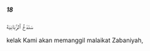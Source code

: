##### 18

<span class="ayah">سَنَدْعُ ٱلزَّبَانِيَةَ</span>

<span class="ayah_translation">kelak Kami akan memanggil malaikat Zabaniyah,</span>
